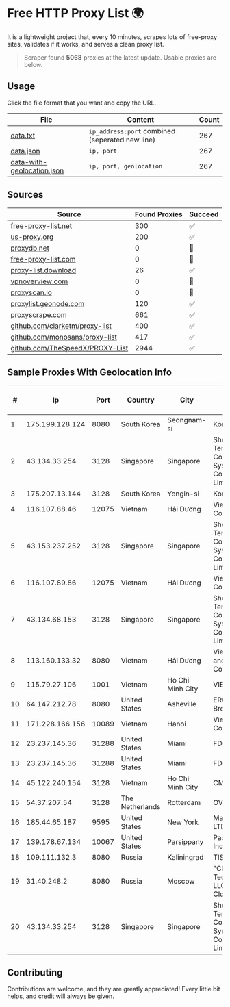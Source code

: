 
# Free HTTP Proxy List 🌍

It is a lightweight project that, every 10 minutes, scrapes lots of free-proxy sites, validates if it works, and serves a clean proxy list.


> Scraper found **5068** proxies at the latest update. Usable proxies are below.

## Usage

Click the file format that you want and copy the URL.


|File|Content|Count|
|----|-------|-----|
|[data.txt](https://raw.githubusercontent.com/themiralay/Proxy-List-World/master/data.txt)|`ip_address:port` combined (seperated new line)|267|
|[data.json](https://raw.githubusercontent.com/themiralay/Proxy-List-World/master/data.json)|`ip, port`|267|
|[data-with-geolocation.json](https://raw.githubusercontent.com/themiralay/Proxy-List-World/master/data-with-geolocation.json)|`ip, port, geolocation`|267|

## Sources

|Source|Found Proxies|Succeed|
|------|-------------|-------|
|[free-proxy-list.net](https://free-proxy-list.net)|300|✅|
|[us-proxy.org](https://www.us-proxy.org)|200|✅|
|[proxydb.net](http://proxydb.net)|0|🚫|
|[free-proxy-list.com](https://free-proxy-list.com/?page=&port=&type%5B%5D=http&type%5B%5D=https&up_time=0&search=Search)|0|🚫|
|[proxy-list.download](https://www.proxy-list.download/HTTP)|26|✅|
|[vpnoverview.com](https://vpnoverview.com/privacy/anonymous-browsing/free-proxy-servers)|0|🚫|
|[proxyscan.io](https://www.proxyscan.io)|0|🚫|
|[proxylist.geonode.com](https://proxylist.geonode.com/api/proxy-list?limit=300&page=1&sort_by=lastChecked&sort_type=desc&protocols=http,https)|120|✅|
|[proxyscrape.com](https://api.proxyscrape.com/v2/?request=displayproxies&protocol=http&timeout=10000&country=all&ssl=all&anonymity=all)|661|✅|
|[github.com/clarketm/proxy-list](https://raw.githubusercontent.com/clarketm/proxy-list/master/proxy-list-raw.txt)|400|✅|
|[github.com/monosans/proxy-list](https://raw.githubusercontent.com/monosans/proxy-list/main/proxies/http.txt)|417|✅|
|[github.com/TheSpeedX/PROXY-List](https://raw.githubusercontent.com/TheSpeedX/PROXY-List/master/http.txt)|2944|✅|


## Sample Proxies With Geolocation Info

|#|Ip|Port|Country|City|Internet Service Provider|
|-|--|----|-------|----|-------------------------|
|1|175.199.128.124|8080|South Korea|Seongnam-si|Korea Telecom|
|2|43.134.33.254|3128|Singapore|Singapore|Shenzhen Tencent Computer Systems Company Limited|
|3|175.207.13.144|3128|South Korea|Yongin-si|Korea Telecom|
|4|116.107.88.46|12075|Vietnam|Hải Dương|Viettel Corporation|
|5|43.153.237.252|3128|Singapore|Singapore|Shenzhen Tencent Computer Systems Company Limited|
|6|116.107.89.86|12075|Vietnam|Hải Dương|Viettel Corporation|
|7|43.134.68.153|3128|Singapore|Singapore|Shenzhen Tencent Computer Systems Company Limited|
|8|113.160.133.32|8080|Vietnam|Hải Dương|VietNam Post and Telecom Corporation|
|9|115.79.27.106|1001|Vietnam|Ho Chi Minh City|VIETELftth|
|10|64.147.212.78|8080|United States|Asheville|ERC Broadband|
|11|171.228.166.156|10089|Vietnam|Hanoi|Viettel Corporation|
|12|23.237.145.36|31288|United States|Miami|FDCservers.net|
|13|23.237.145.36|31288|United States|Miami|FDCservers.net|
|14|45.122.240.154|3128|Vietnam|Ho Chi Minh City|CMCTELECOM|
|15|54.37.207.54|3128|The Netherlands|Rotterdam|OVH SAS|
|16|185.44.65.187|9595|United States|New York|Massivegrid LTD|
|17|139.178.67.134|10067|United States|Parsippany|Packet Host, Inc.|
|18|109.111.132.3|8080|Russia|Kaliningrad|TIS Dialog LLC|
|19|31.40.248.2|8080|Russia|Moscow|"Cloud Technologies" LLC trading as Cloud.ru|
|20|43.134.33.254|3128|Singapore|Singapore|Shenzhen Tencent Computer Systems Company Limited|



## Contributing

Contributions are welcome, and they are greatly appreciated! Every
little bit helps, and credit will always be given.

